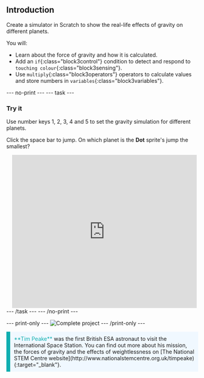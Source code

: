 ## Introduction

Create a simulator in Scratch to show the real-life effects of gravity on different planets. 

You will:

- Learn about the force of gravity and how it is calculated.
- Add an `if`{:class="block3control"} condition to detect and respond to `touching colour`{:class="block3sensing"}.
- Use `multiply`{:class="block3operators"} operators to calculate values and store numbers in `variables`{:class="block3variables"}.

--- no-print ---
--- task ---
### Try it
<div style="display: flex; flex-wrap: wrap">
<div style="flex-basis: 200px; flex-grow: 1">  
Use number keys 1, 2, 3, 4 and 5 to set the gravity simulation for different planets. 

Click the space bar to jump. On which planet is the **Dot** sprite's jump the smallest?
</div>
<div class="scratch-preview" style="margin-left: 15px;">
  <iframe allowtransparency="true" width="485" height="402" src="https://scratch.mit.edu/projects/embed/498064882/?autostart=false" frameborder="0"></iframe>
</div>
</div>
--- /task ---
--- /no-print ---

--- print-only ---
![Complete project](images/showcase_static.png)
--- /print-only ---

<p style="border-left: solid; border-width:10px; border-color: #0faeb0; background-color: aliceblue; padding: 10px;">
<span style="color: #0faeb0">**Tim Peake**</span> was the first British ESA astronaut to visit the International Space Station. You can find out more about his mission, the forces of gravity and the effects of weightlessness on [The National STEM Centre website](http://www.nationalstemcentre.org.uk/timpeake){:target="_blank"}.
</p>